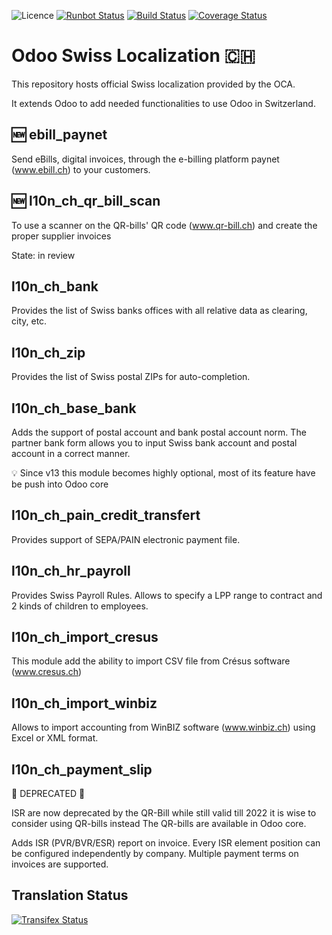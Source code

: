 ![Licence](https://img.shields.io/badge/licence-AGPL--3-blue.svg)
[![Runbot Status](https://runbot.odoo-community.org/runbot/badge/flat/125/13.0.svg)](https://runbot.odoo-community.org/runbot/repo/github-com-oca-l10n-switzerland-125)
[![Build Status](https://travis-ci.org/OCA/l10n-switzerland.svg?branch=13.0)](https://travis-ci.org/OCA/l10n-switzerland)
[![Coverage Status](https://coveralls.io/repos/OCA/l10n-switzerland/badge.svg?branch=13.0)](https://coveralls.io/r/OCA/l10n-switzerland?branch=13.0)


Odoo Swiss Localization :switzerland:
=====================================

This repository hosts official Swiss localization provided by the OCA.

It extends Odoo to add needed functionalities to use Odoo in Switzerland.


:new: ebill_paynet
------------------

Send eBills, digital invoices, through the e-billing platform paynet (www.ebill.ch) to your customers.


:new: l10n_ch_qr_bill_scan
--------------------------

To use a scanner on the QR-bills' QR code (www.qr-bill.ch) and create the proper supplier invoices

State: in review


l10n_ch_bank
------------

Provides the list of Swiss banks offices with all relative data as clearing, city, etc.


l10n_ch_zip
-----------

Provides the list of Swiss postal ZIPs for auto-completion.


l10n_ch_base_bank
-----------------

Adds the support of postal account and bank postal account norm.
The partner bank form allows you to input Swiss bank account and postal account in a correct manner.

:bulb: Since v13 this module becomes highly optional, most of its feature have be push into Odoo core


l10n_ch_pain_credit_transfert
-----------------------------

Provides support of SEPA/PAIN electronic payment file.


l10n_ch_hr_payroll
------------------

Provides Swiss Payroll Rules.
Allows to specify a LPP range to contract and 2 kinds of children to employees.

l10n_ch_import_cresus
---------------------

This module add the ability to import CSV file from Crésus software (www.cresus.ch)

l10n_ch_import_winbiz
---------------------

Allows to import accounting from WinBIZ software (www.winbiz.ch) using Excel or XML format.


l10n_ch_payment_slip
--------------------

:ghost: DEPRECATED :ghost:

ISR are now deprecated by the QR-Bill while still valid till 2022 it is wise to consider using QR-bills instead
The QR-bills are available in Odoo core.

Adds ISR (PVR/BVR/ESR) report on invoice. Every ISR element position can be configured independently by company.
Multiple payment terms on invoices are supported.


Translation Status
------------------
[![Transifex Status](https://www.transifex.com/projects/p/OCA-l10n-switzerland-13-0/chart/image_png)](https://www.transifex.com/projects/p/OCA-l10n-switzerland-13-0)
